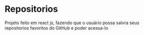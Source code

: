 # Repositorios
 Projeto feito em react js, fazendo que o usuário possa salvra seus repositorios favoritos do GitHub e poder  acessa-lo
